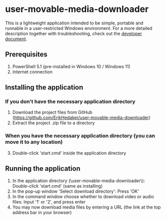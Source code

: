 # user-movable-media-downloader

This is a lightweight application intended to be simple, portable and runnable in a user-restricted Windows environment.
For a more detailed description together with troubleshooting, check out the [developer document](./docs/DEV.md).

## Prerequisites

1. PowerShell 5.1 (pre-installed in Windows 10 / Windows 11)
2. Internet connection

## Installing the application

### If you don't have the necessary application directory
1. Download the project files from GitHub (https://github.com/ErikHedaker/user-movable-media-downloader)
2. Extract the project .zip file to a directory
### When you have the necessary application directory (you can move it to any location)
3. Double-click 'start.cmd' inside the application directory

## Running the application

1. In the application directory (\user-movable-media-downloader\\): Double-click 'start.cmd' (same as installing)
2. In the pop-up window 'Select download directory': Press 'OK'
3. In the command window choose whether to download video or audio files: Input '1' or '2', and press enter
4. You may now download media files by entering a URL (the link at the top address bar in your browser)